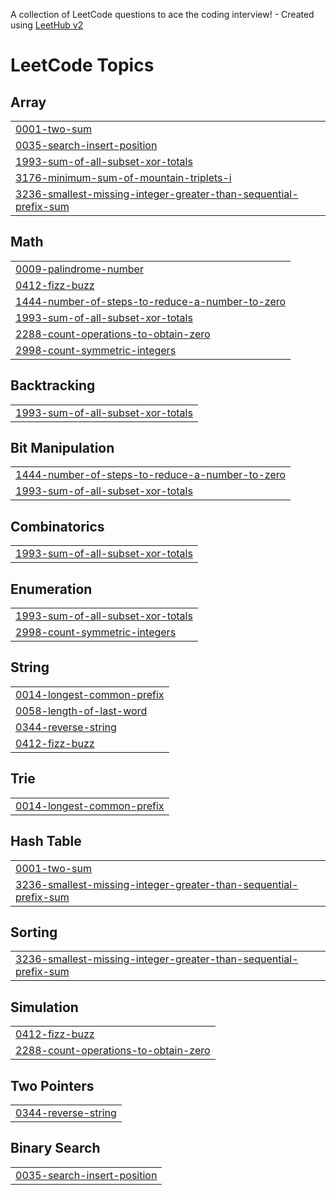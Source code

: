 A collection of LeetCode questions to ace the coding interview! - Created using [LeetHub v2](https://github.com/arunbhardwaj/LeetHub-2.0)
<!---LeetCode Topics Start-->
# LeetCode Topics
## Array
|  |
| ------- |
| [0001-two-sum](https://github.com/94CNizamudheen/LeetCode/tree/master/0001-two-sum) |
| [0035-search-insert-position](https://github.com/94CNizamudheen/LeetCode/tree/master/0035-search-insert-position) |
| [1993-sum-of-all-subset-xor-totals](https://github.com/94CNizamudheen/LeetCode/tree/master/1993-sum-of-all-subset-xor-totals) |
| [3176-minimum-sum-of-mountain-triplets-i](https://github.com/94CNizamudheen/LeetCode/tree/master/3176-minimum-sum-of-mountain-triplets-i) |
| [3236-smallest-missing-integer-greater-than-sequential-prefix-sum](https://github.com/94CNizamudheen/LeetCode/tree/master/3236-smallest-missing-integer-greater-than-sequential-prefix-sum) |
## Math
|  |
| ------- |
| [0009-palindrome-number](https://github.com/94CNizamudheen/LeetCode/tree/master/0009-palindrome-number) |
| [0412-fizz-buzz](https://github.com/94CNizamudheen/LeetCode/tree/master/0412-fizz-buzz) |
| [1444-number-of-steps-to-reduce-a-number-to-zero](https://github.com/94CNizamudheen/LeetCode/tree/master/1444-number-of-steps-to-reduce-a-number-to-zero) |
| [1993-sum-of-all-subset-xor-totals](https://github.com/94CNizamudheen/LeetCode/tree/master/1993-sum-of-all-subset-xor-totals) |
| [2288-count-operations-to-obtain-zero](https://github.com/94CNizamudheen/LeetCode/tree/master/2288-count-operations-to-obtain-zero) |
| [2998-count-symmetric-integers](https://github.com/94CNizamudheen/LeetCode/tree/master/2998-count-symmetric-integers) |
## Backtracking
|  |
| ------- |
| [1993-sum-of-all-subset-xor-totals](https://github.com/94CNizamudheen/LeetCode/tree/master/1993-sum-of-all-subset-xor-totals) |
## Bit Manipulation
|  |
| ------- |
| [1444-number-of-steps-to-reduce-a-number-to-zero](https://github.com/94CNizamudheen/LeetCode/tree/master/1444-number-of-steps-to-reduce-a-number-to-zero) |
| [1993-sum-of-all-subset-xor-totals](https://github.com/94CNizamudheen/LeetCode/tree/master/1993-sum-of-all-subset-xor-totals) |
## Combinatorics
|  |
| ------- |
| [1993-sum-of-all-subset-xor-totals](https://github.com/94CNizamudheen/LeetCode/tree/master/1993-sum-of-all-subset-xor-totals) |
## Enumeration
|  |
| ------- |
| [1993-sum-of-all-subset-xor-totals](https://github.com/94CNizamudheen/LeetCode/tree/master/1993-sum-of-all-subset-xor-totals) |
| [2998-count-symmetric-integers](https://github.com/94CNizamudheen/LeetCode/tree/master/2998-count-symmetric-integers) |
## String
|  |
| ------- |
| [0014-longest-common-prefix](https://github.com/94CNizamudheen/LeetCode/tree/master/0014-longest-common-prefix) |
| [0058-length-of-last-word](https://github.com/94CNizamudheen/LeetCode/tree/master/0058-length-of-last-word) |
| [0344-reverse-string](https://github.com/94CNizamudheen/LeetCode/tree/master/0344-reverse-string) |
| [0412-fizz-buzz](https://github.com/94CNizamudheen/LeetCode/tree/master/0412-fizz-buzz) |
## Trie
|  |
| ------- |
| [0014-longest-common-prefix](https://github.com/94CNizamudheen/LeetCode/tree/master/0014-longest-common-prefix) |
## Hash Table
|  |
| ------- |
| [0001-two-sum](https://github.com/94CNizamudheen/LeetCode/tree/master/0001-two-sum) |
| [3236-smallest-missing-integer-greater-than-sequential-prefix-sum](https://github.com/94CNizamudheen/LeetCode/tree/master/3236-smallest-missing-integer-greater-than-sequential-prefix-sum) |
## Sorting
|  |
| ------- |
| [3236-smallest-missing-integer-greater-than-sequential-prefix-sum](https://github.com/94CNizamudheen/LeetCode/tree/master/3236-smallest-missing-integer-greater-than-sequential-prefix-sum) |
## Simulation
|  |
| ------- |
| [0412-fizz-buzz](https://github.com/94CNizamudheen/LeetCode/tree/master/0412-fizz-buzz) |
| [2288-count-operations-to-obtain-zero](https://github.com/94CNizamudheen/LeetCode/tree/master/2288-count-operations-to-obtain-zero) |
## Two Pointers
|  |
| ------- |
| [0344-reverse-string](https://github.com/94CNizamudheen/LeetCode/tree/master/0344-reverse-string) |
## Binary Search
|  |
| ------- |
| [0035-search-insert-position](https://github.com/94CNizamudheen/LeetCode/tree/master/0035-search-insert-position) |
<!---LeetCode Topics End-->